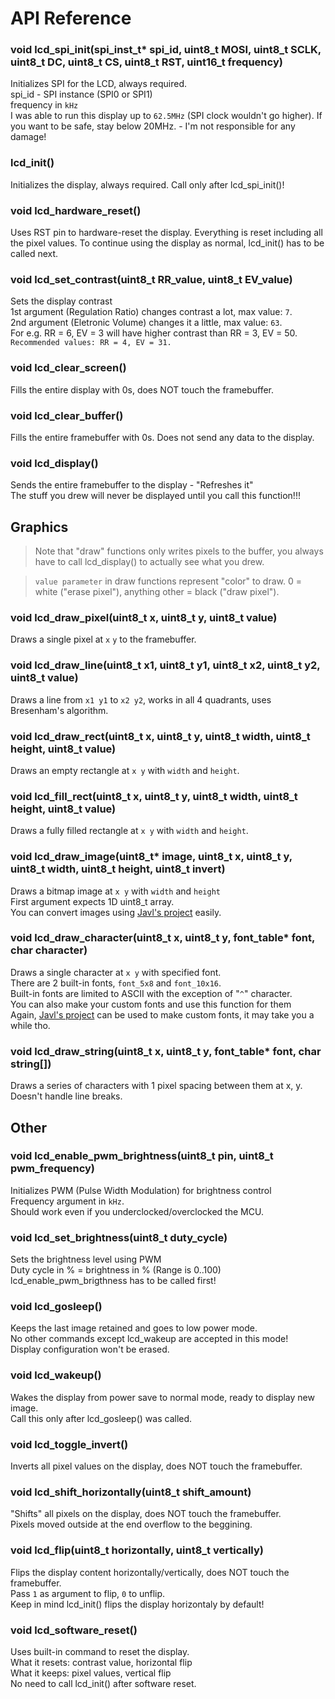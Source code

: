 # API Reference

### void lcd_spi_init(spi_inst_t* spi_id, uint8_t MOSI, uint8_t SCLK, uint8_t DC, uint8_t CS, uint8_t RST, uint16_t frequency)
Initializes SPI for the LCD, always required.  
spi_id - SPI instance (SPI0 or SPI1)  
frequency in `kHz`  
I was able to run this display up to `62.5MHz` (SPI clock wouldn't go higher). If you want to be safe, stay below 20MHz. - I'm not responsible for any damage!  

### lcd_init()
Initializes the display, always required.
Call only after lcd_spi_init()!

### void lcd_hardware_reset()
Uses RST pin to hardware-reset the display.
Everything is reset including all the pixel values.
To continue using the display as normal, lcd_init() has to be called next.

### void lcd_set_contrast(uint8_t RR_value, uint8_t EV_value)
Sets the display contrast  
1st argument (Regulation Ratio) changes contrast a lot, max value: `7`.  
2nd argument (Eletronic Volume) changes it a little, max value: `63`.  
For e.g. RR = 6, EV = 3 will have higher contrast than RR = 3, EV = 50.  
`Recommended values: RR = 4, EV = 31.`

### void lcd_clear_screen()
Fills the entire display with 0s, does NOT touch the framebuffer.   

### void lcd_clear_buffer()
Fills the entire framebuffer with 0s. Does not send any data to the display.  

### void lcd_display()
Sends the entire framebuffer to the display - "Refreshes it"  
The stuff you drew will never be displayed until you call this function!!!

## Graphics

> Note that "draw" functions only writes pixels to the buffer, you always have to call lcd_display() to actually see what you drew.

> `value parameter` in draw functions represent "color" to draw. 0 = white ("erase pixel"), anything other = black ("draw pixel").

### void lcd_draw_pixel(uint8_t x, uint8_t y, uint8_t value)
Draws a single pixel at `x` `y` to the framebuffer.  

### void lcd_draw_line(uint8_t x1, uint8_t y1, uint8_t x2, uint8_t y2, uint8_t value)
Draws a line from `x1 y1` to `x2 y2`, works in all 4 quadrants, uses Bresenham's algorithm.  

### void lcd_draw_rect(uint8_t x, uint8_t y, uint8_t width, uint8_t height, uint8_t value)
Draws an empty rectangle at `x y` with `width` and `height`.  

### void lcd_fill_rect(uint8_t x, uint8_t y, uint8_t width, uint8_t height, uint8_t value)
Draws a fully filled rectangle at `x y` with `width` and `height`.  

### void lcd_draw_image(uint8_t* image, uint8_t x, uint8_t y, uint8_t width, uint8_t height, uint8_t invert)
Draws a bitmap image at `x y` with `width` and `height`  
First argument expects 1D uint8_t array.  
You can convert images using [Javl's project](https://javl.github.io/image2cpp/) easily.  

### void lcd_draw_character(uint8_t x, uint8_t y, font_table* font, char character)
Draws a single character at `x y` with specified font.  
There are 2 built-in fonts, `font_5x8` and `font_10x16`.  
Built-in fonts are limited to ASCII with the exception of "`^`" character.  
You can also make your custom fonts and use this function for them   
Again, [Javl's project](https://javl.github.io/image2cpp/) can be used to make custom fonts, it may take you a while tho.

### void lcd_draw_string(uint8_t x, uint8_t y, font_table* font, char string[])
Draws a series of characters with 1 pixel spacing between them at x, y.  
Doesn't handle line breaks.  

## Other

### void lcd_enable_pwm_brightness(uint8_t pin, uint8_t pwm_frequency)
Initializes PWM (Pulse Width Modulation) for brightness control  
Frequency argument in `kHz`.  
Should work even if you underclocked/overclocked the MCU.  

### void lcd_set_brightness(uint8_t duty_cycle)
Sets the brightness level using PWM  
Duty cycle in % = brightness in % (Range is 0..100)  
lcd_enable_pwm_brigthness has to be called first!

### void lcd_gosleep()
Keeps the last image retained and goes to low power mode.  
No other commands except lcd_wakeup are accepted in this mode!  
Display configuration won't be erased.  

### void lcd_wakeup()
Wakes the display from power save to normal mode, ready to display new image.  
Call this only after lcd_gosleep() was called.   

### void lcd_toggle_invert()
Inverts all pixel values on the display, does NOT touch the framebuffer.  

### void lcd_shift_horizontally(uint8_t shift_amount)
"Shifts" all pixels on the display, does NOT touch the framebuffer.  
Pixels moved outside at the end overflow to the beggining.

### void lcd_flip(uint8_t horizontally, uint8_t vertically)
Flips the display content horizontally/vertically, does NOT touch the framebuffer.  
Pass `1` as argument to flip, `0` to unflip.   
Keep in mind lcd_init() flips the display horizontaly by default!  

### void lcd_software_reset()
Uses built-in command to reset the display.  
What it resets: contrast value, horizontal flip  
What it keeps: pixel values, vertical flip  
No need to call lcd_init() after software reset.  
